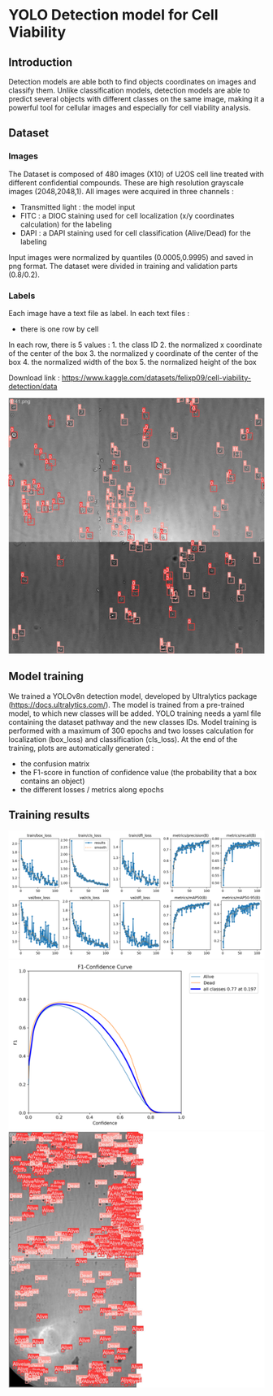 # YOLO Detection model for Cell Viability

## Introduction
Detection models are able both to find objects coordinates on images and classify them. Unlike classification models, detection models are able to predict several objects with different classes on the same image, making it a powerful tool for cellular images and especially for cell viability analysis.

## Dataset
### Images
The Dataset is composed of 480 images (X10) of U2OS cell line treated with different confidential compounds. These are high resolution grayscale images (2048,2048,1).
All images were acquired in three channels :
  - Transmitted light : the model  input
  - FITC : a DIOC staining used for cell localization (x/y coordinates calculation) for the labeling
  - DAPI : a DAPI staining used for cell classification (Alive/Dead) for the labeling

Input images were normalized by quantiles (0.0005,0.9995) and saved in png format. The dataset were divided in training and validation parts (0.8/0.2).

### Labels
Each image have a text file as label.
In each text files :
   - there is one row by cell

In each row, there is 5 values :
    1. the class ID
    2. the normalized x coordinate of the center of the box
    3. the normalized y coordinate of the center of the box
    4. the normalized width of the box
    5. the normalized height of the box


Download link : https://www.kaggle.com/datasets/felixp09/cell-viability-detection/data

![batch_plot](plots/train_batch0.jpg)

## Model training
We trained a YOLOv8n detection model, developed by Ultralytics package (https://docs.ultralytics.com/). The model is trained from a pre-trained model, to which new classes will be added.
YOLO training needs a yaml file containing the dataset pathway and the new classes IDs.
Model training is performed with a maximum of 300 epochs and two losses calculation for localization (box_loss) and classification (cls_loss).
At the end of the training, plots are automatically generated :
  - the confusion matrix
  - the F1-score in function of confidence value (the probability that a box contains an object)
  - the different losses / metrics along epochs

## Training results
![res_plot](plots/results.png)
![f1_plot](plots/F1_curve.png)
![val_plot](plots/val_batch0_labels.jpg)
